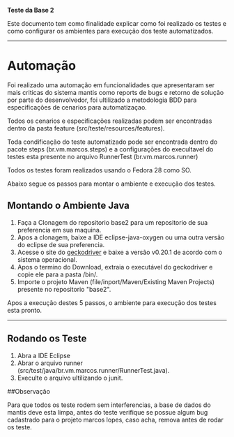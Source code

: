 **Teste da Base 2**

Este documento tem como finalidade explicar como foi realizado os testes e como configurar os ambientes para execução dos teste automatizados. 

---

# Automação

Foi realizado uma automação em funcionalidades que apresentaram ser mais criticas do sistema mantis como reports de bugs e retorno de solução por parte do desenvolvedor, foi ultilizado a metodologia BDD para especificações de cenarios para automatizaçao.

Todos os cenarios e especificações realizadas podem ser encontradas dentro da pasta feature (src/teste/resources/features).

Toda condificação do teste automatizado pode ser encontrada dentro do pacote steps (br.vm.marcos.steps) e a configurações do execultavel do testes esta presente no arquivo RunnerTest (br.vm.marcos.runner)

Todos os testes foram realizados usando o Fedora 28 como SO.

Abaixo segue os passos para montar o ambiente e execução dos testes.

## Montando o Ambiente Java

1. Faça a Clonagem do repositorio base2 para um repositorio de sua preferencia em sua maquina.
2. Apos a clonagem, baixe a IDE eclipse-java-oxygen ou uma outra versão do eclipse de sua preferencia.
3. Acesse o site do [geckodriver](https://github.com/mozilla/geckodriver/releases) e baixe a versão v0.20.1 de acordo com o sistema operacional.
4. Apos o termino do Download, extraia o executável do geckodriver e copie ele para a pasta /bin/. 
5. Importe o projeto Maven (file/inport/Maven/Existing Maven Projects) presente no repositorio "base2".

Apos a execução destes 5 passos, o ambiente para execução dos testes esta pronto.

---

## Rodando os Teste 

1. Abra a IDE Eclipse 
2. Abrar o arquivo runner (src/test/java/br.vm.marcos.runner/RunnerTest.java).
3. Execulte o arquivo ultilizando o junit.

##Observação

Para que todos os teste rodem sem interferencias, a base de dados do mantis deve esta limpa, antes do teste verifique se possue algum bug cadastrado para o projeto marcos lopes, caso acha, remova antes de rodar os teste.